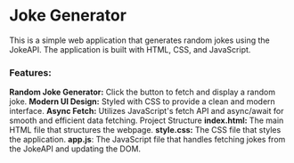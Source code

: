 <h1>Joke Generator</h1>
<p>This is a simple web application that generates random jokes using the JokeAPI. The application is built with HTML, CSS, and JavaScript.
</p>
<h3>Features:</h3>
<b>Random Joke Generator:</b> Click the button to fetch and display a random joke.
<b>Modern UI Design:</b> Styled with CSS to provide a clean and modern interface.
<b>Async Fetch:</b> Utilizes JavaScript's fetch API and async/await for smooth and efficient data fetching.
Project Structure
<b>index.html:</b> The main HTML file that structures the webpage.
<b>style.css:</b> The CSS file that styles the application.
<b>app.js</b>: The JavaScript file that handles fetching jokes from the JokeAPI and updating the DOM.
